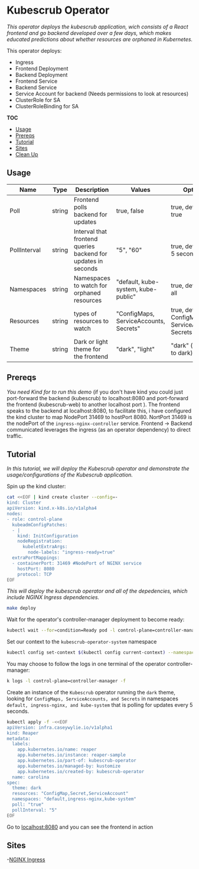 # Kubescrub Operator

_This operator deploys the kubescrub application, wich consists of a React frontend and go backend developed over a few days, which makes educated predictions about whether resources are orphaned in Kubernetes._

This operator deploys:
- Ingress 
- Frontend Deployment
- Backend Deployment
- Frontend Service
- Backend Service
- Service Account for backend (Needs permissions to look at resources)
- ClusterRole for SA
- ClusterRoleBinding for SA

**TOC**


- [Usage](#usage)
- [Prereqs](#prereqs)
- [Tutorial](#tutorial)
- [Sites](#sites)
- [Clean Up](#clean-up)
## Usage

| Name         | Type   | Description                                                   | Values                                 | Optional                                               |
| ------------ | ------ | ------------------------------------------------------------- | -------------------------------------- | ------------------------------------------------------ |
| Poll         | string | Frontend polls backend for updates                            | true, false                            | true, default to true                                  |
| PollInterval | string | Interval that frontend queries backend for updates in seconds | "5", "60"                              | true, defaults to 5 seconds                            |
| Namespaces   | string | Namespaces to watch for orphaned resources                    | "default, kube-system, kube-public"    | true, defaults to all                                  |
| Resources    | string | types of resources to watch                                   | "ConfigMaps, ServiceAccounts, Secrets" | true, defaults to ConfigMaps, ServiceAccounts, Secrets |
| Theme        | string | Dark or light theme for the frontend                          | "dark", "light"                        | "dark" (defaults to dark)                              |

## Prereqs

_You need Kind for to run this demo_ (if you don't have kind you could just port-forward the backend (kubescrub) to localhost:8080 and port-forward the frontend (kubescrub-web) to another localhost port ). The frontend speaks to the backend at localhost:8080, to facilitate this, i have configured the kind cluster to map NodePort 31469 to hostPort 8080. NortPort 31469 is the nodePort of the `ingress-nginx-controller` service. Frontend -> Backend communicated leverages the ingress (as an operator dependency) to direct traffic. 

## Tutorial

_In this tutorial, we will deploy the Kubescrub operator and demonstrate the usage/configurations of the Kubescrub application._

Spin up the kind cluster:

```bash
cat <<EOF | kind create cluster --config=-
kind: Cluster
apiVersion: kind.x-k8s.io/v1alpha4
nodes:
- role: control-plane
  kubeadmConfigPatches:
  - |
    kind: InitConfiguration
    nodeRegistration:
      kubeletExtraArgs:
        node-labels: "ingress-ready=true"
  extraPortMappings:
  - containerPort: 31469 #NodePort of NGINX service
    hostPort: 8080
    protocol: TCP
EOF
```


_This will deploy the kubescrub operator and all of the depedencies, which include NGINX Ingress dependencies._

```bash
make deploy
```

Wait for the operator's controller-manager deployment to become ready:

```bash
kubectl wait --for=condition=Ready pod -l control-plane=controller-manager -n kubescrub-operator-system --timeout=180s
```
Set our context to the `kubescrub-operator-system` namespace

```bash
kubectl config set-context $(kubectl config current-context) --namespace=kubescrub-operator-system
```

You may choose to follow the logs in one terminal of the operator controller-manager:

```bash
k logs -l control-plane=controller-manager -f 
```


Create an instance of the `Kubescrub` operator running the `dark` theme, looking for `ConfigMaps, ServiceAccounts, and Secrets` in namespaces `default, ingress-nginx, and kube-system` that is polling for updates every 5 seconds.

```bash
kubectl apply -f -<<EOF
apiVersion: infra.caseywylie.io/v1alpha1
kind: Reaper
metadata:
  labels:
    app.kubernetes.io/name: reaper
    app.kubernetes.io/instance: reaper-sample
    app.kubernetes.io/part-of: kubescrub-operator
    app.kubernetes.io/managed-by: kustomize
    app.kubernetes.io/created-by: kubescrub-operator
  name: carolina
spec:
  theme: dark
  resources: "ConfigMap,Secret,ServiceAccount"
  namespaces: "default,ingress-nginx,kube-system"
  poll: "true"
  pollInterval: "5"
EOF
```

Go to [localhost:8080](http://localhost:8080) and you can see the frontend in action

## Sites

-[NGINX Ingress](https://kubernetes.github.io/ingress-nginx/deploy/#quick-start)
